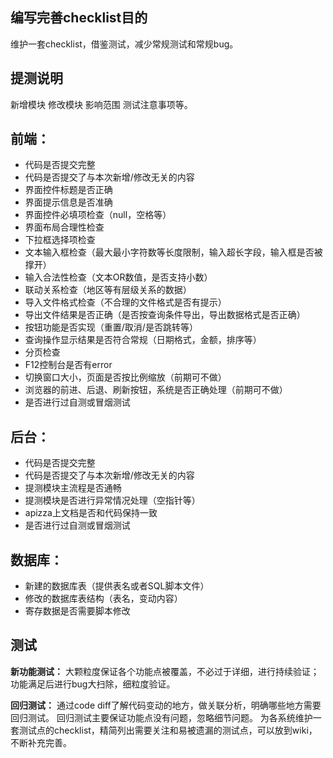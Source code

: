 编写完善checklist目的
---------------
维护一套checklist，借鉴测试，减少常规测试和常规bug。

提测说明
----
新增模块
修改模块
影响范围
测试注意事项等。

前端：
---
 - 代码是否提交完整
 - 代码是否提交了与本次新增/修改无关的内容
 - 界面控件标题是否正确
 - 界面提示信息是否准确
 - 界面控件必填项检查（null，空格等）
 - 界面布局合理性检查
 - 下拉框选择项检查
 - 文本输入框检查（最大最小字符数等长度限制，输入超长字段，输入框是否被撑开）
 - 输入合法性检查（文本OR数值，是否支持小数）
 - 联动关系检查（地区等有层级关系的数据）
 - 导入文件格式检查（不合理的文件格式是否有提示）
 - 导出文件结果是否正确（是否按查询条件导出，导出数据格式是否正确）
 - 按钮功能是否实现（重置/取消/是否跳转等）
 - 查询操作显示结果是否符合常规（日期格式，金额，排序等）
 - 分页检查
 - F12控制台是否有error
 - 切换窗口大小，页面是否按比例缩放（前期可不做）
 - 浏览器的前进、后退、刷新按钮，系统是否正确处理（前期可不做）
 - 是否进行过自测或冒烟测试

后台：
---
 - 代码是否提交完整
 - 代码是否提交了与本次新增/修改无关的内容
 - 提测模块主流程是否通畅
 - 提测模块是否进行异常情况处理（空指针等）
 - apizza上文档是否和代码保持一致
 - 是否进行过自测或冒烟测试


数据库：
----
 - 新建的数据库表（提供表名或者SQL脚本文件）
 - 修改的数据库表结构（表名，变动内容）
 - 寄存数据是否需要脚本修改

测试
--
**新功能测试：**
	大颗粒度保证各个功能点被覆盖，不必过于详细，进行持续验证；功能满足后进行bug大扫除，细粒度验证。

**回归测试：**
 通过code diff了解代码变动的地方，做关联分析，明确哪些地方需要回归测试。
 回归测试主要保证功能点没有问题，忽略细节问题。
 为各系统维护一套测试点的checklist，精简列出需要关注和易被遗漏的测试点，可以放到wiki，不断补充完善。
 